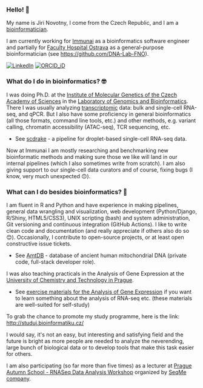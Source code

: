### Hello! 👋

My name is Jiri Novotny, I come from the Czech Republic, and I am a [bioinformatician](https://en.wikipedia.org/wiki/Bioinformatics).

I am currently working for [Immunai](https://www.immunai.com) as a bioinformatics software engineer and partially for [Faculty Hospital Ostrava](https://www.fno.cz/) as a general-purpose bioinformatician (see https://github.com/DNA-Lab-FNO).

[![LinkedIn](https://user-images.githubusercontent.com/15315342/197699327-7c706080-3f9e-4cd6-872d-920911ab5540.png)](https://www.linkedin.com/in/ji%C5%99%C3%AD-novotn%C3%BD-1b6a25182/)
[![ORCID_iD](https://user-images.githubusercontent.com/15315342/197780012-18858dc8-03da-4492-a4e5-2172245d1606.png)](https://orcid.org/0000-0003-1338-638X)

### What do I do in bioinformatics? 🤓

I was doing Ph.D. at the [Institute of Molecular Genetics of the Czech Academy of Sciences](https://www.img.cas.cz/en/)
in the [Laboratory of Genomics and Bioinformatics](https://www.img.cas.cz/group/michal-kolar/).
There I was usually analyzing [transcriptomic](https://en.wikipedia.org/wiki/Transcriptome) data: bulk and single-cell RNA-seq, and qPCR.
But I also have some proficiency in general bioinformatics (all those formats, command line tools, etc.) and other methods, e.g. variant calling, chromatin accessibility (ATAC-seq), TCR sequencing, etc.

- See [scdrake](https://github.com/bioinfocz/scdrake) - a pipeline for droplet-based single-cell RNA-seq data.

Now at Immunai I am mostly researching and benchmarking new bioinformatic methods and making sure those we like will land in our internal pipelines (which I also sometimes write from scratch).
I am also giving support to our single-cell data curators and of course, fixing bugs (I know, very much unexpected 🙃).

### What can I do besides bioinformatics? 🤔

I am fluent in R and Python and have experience in making pipelines, general data wrangling and visualization, web development
(Python/Django, R/Shiny, HTML5/CSS3), UNIX scripting (bash) and system administration,
Git versioning and continuous integration (GitHub Actions). I like to write clean code and documentation
(and really appreciate if others also do so 😊). Occasionally, I contribute to open-source projects, or at least open constructive issue tickets.

- See [AmtDB](https://amtdb.org/) - database of ancient human mitochondrial DNA (private code, full-stack developer role).

I was also teaching practicals in the Analysis of Gene Expression at the [University of Chemistry and Technology in Prague](https://www.vscht.cz//?jazyk=en).

- See [exercise materials for the Analysis of Gene Expression](https://github.com/gorgitko/analysis_of_gene_expression) if you want to learn something about the analysis of RNA-seq etc.
  (these materials are well-suited for self-study)

To grab the chance to promote my study programme, here is the link: <http://studuj.bioinformatiku.cz/>

I would say, it's not an easy, but interesting and satisfying field and the future is bright as more people are needed to analyze
the neverending, large bunch of biological data or to develop tools that make this task easier for others.

I am also participating (so far more than five times) as a lecturer at
[Prague Autumn School - RNASeq Data Analysis Workshop](https://www.seqme.eu/en/courses/dates/ngs-autumn-school) organized by
[SeqMe company](https://www.seqme.eu/en).

<!--
**gorgitko/gorgitko** is a ✨ _special_ ✨ repository because its `README.md` (this file) appears on your GitHub profile.

Here are some ideas to get you started:

- 🔭 I’m currently working on ...
- 🌱 I’m currently learning ...
- 👯 I’m looking to collaborate on ...
- 🤔 I’m looking for help with ...
- 💬 Ask me about ...
- 📫 How to reach me: ...
- 😄 Pronouns: ...
- ⚡ Fun fact: ...
-->
